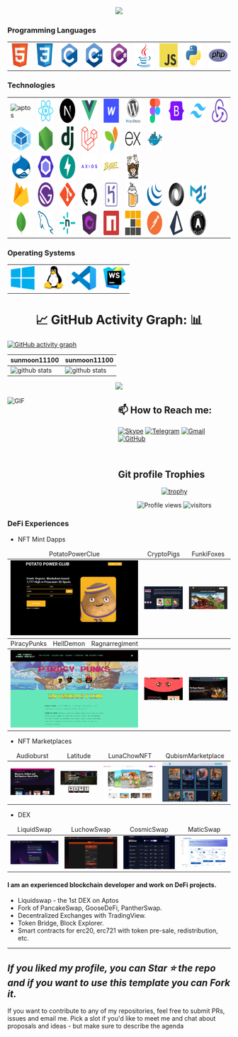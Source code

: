 <p align="center">
  <a href="https://github.com/ninja-1337"><img src="https://readme-typing-svg.herokuapp.com/?lines=Hi+there+👋,+I+am+Adam;+Welcome+to+My+GitHub+Profile!;Full+stack%20Developer;Webflow%20Developer+Designer;Wordpress+Developer;12%2B%20years%20of%20coding%20experience;Always%20learning%20new%20stuffs&font=Pacifico&center=true&width=650&height=120&color=58a6ff&vCenter=true&size=45%22"></a>
</p>

<h3 align="left">Programming Languages</h3>
<table>
  <tr>
    <td><img src="https://github.com/devicons/devicon/blob/master/icons/html5/html5-original.svg" alt="html" width="55" height="55"/></td>
    <td><img src="https://github.com/devicons/devicon/blob/master/icons/css3/css3-original.svg" alt="css" width="55" height="55"/></td>    
    <td><img src="https://github.com/devicons/devicon/blob/master/icons/c/c-original.svg" alt="c" width="55" height="55"/></td>
    <td><img src="https://github.com/devicons/devicon/blob/master/icons/cplusplus/cplusplus-original.svg" alt="c++" width="55" height="55"/></td>
    <td><img src="https://github.com/devicons/devicon/blob/master/icons/csharp/csharp-original.svg" alt="c#" width="55" height="55"/></td>
    <td><img src="https://github.com/devicons/devicon/blob/master/icons/java/java-original.svg" alt="java" width="55" height="55"/></td>
    <td><img src="https://github.com/devicons/devicon/blob/master/icons/javascript/javascript-original.svg" alt="javascript" width="55" height="55"/></td>
    <td><img src="https://github.com/devicons/devicon/blob/master/icons/python/python-original.svg" alt="python" width="55" height="55"/></td>
    <td><img src="https://github.com/devicons/devicon/blob/master/icons/php/php-original.svg" alt="php" width="55" height="55"/></td>
  </tr>  
</table>
  
<h3 align="left">Technologies</h3>
<table>
  <tr>
    <td><img src="https://avatars.githubusercontent.com/u/100313099?s=200&v=4" alt="aptos" width="55" height="55"/></td>
    <td><img src="https://github.com/devicons/devicon/blob/master/icons/react/react-original.svg" alt="react" width="55" height="55"/></td>
    <td><img src="https://github.com/devicons/devicon/blob/master/icons/nextjs/nextjs-original.svg" alt="nextjs" width="55" height="55"/></td>
    <td><img src="https://github.com/devicons/devicon/blob/master/icons/vuejs/vuejs-original.svg" alt="vuejs" width="55" height="55"/></td>
    <td><img src="https://github.com/devicons/devicon/blob/master/icons/webflow/webflow-original.svg" alt="webflow" width="55" height="55"/></td>
    <td><img src="https://github.com/devicons/devicon/blob/master/icons/wordpress/wordpress-original.svg" alt="wordpress" width="55" height="55"/></td>
    <td><img src="https://github.com/devicons/devicon/blob/master/icons/figma/figma-original.svg" alt="figma" width="55" height="55"/></td>
    <td><img src="https://github.com/devicons/devicon/blob/master/icons/bootstrap/bootstrap-original.svg" alt="bootstrap" width="55" height="55"/></td>
    <td><img src="https://github.com/devicons/devicon/blob/master/icons/tailwindcss/tailwindcss-original.svg" alt="tailwind" width="55" height="55"/></td>
    <td><img src="https://github.com/devicons/devicon/blob/master/icons/redux/redux-original.svg" alt="react" width="55" height="55"/></td>
  </tr>
  <tr>
    <td><img src="https://github.com/devicons/devicon/blob/master/icons/webpack/webpack-original.svg" alt="webpack" width="55" height="55"/></td>
    <td><img src="https://github.com/devicons/devicon/blob/master/icons/nodejs/nodejs-original.svg" alt="nodejs" width="55" height="55"/></td>
    <td><img src="https://github.com/devicons/devicon/blob/master/icons/django/django-plain.svg" alt="django" width="55" height="55"/></td>
    <td><img src="https://github.com/devicons/devicon/blob/master/icons/laravel/laravel-original.svg" alt="laravel" width="55" height="55"/></td>
    <td><img src="https://github.com/devicons/devicon/blob/master/icons/yii/yii-original.svg" alt="yii" width="55" height="55"/></td>
    <td><img src="https://github.com/devicons/devicon/blob/master/icons/express/express-original.svg" alt="express" width="55" height="55"/></td>
        <td><img src="https://github.com/devicons/devicon/blob/master/icons/docker/docker-original.svg" alt="docker" width="55" height="55"/></td>
  </tr>
  <tr>
  <td><img src="https://github.com/devicons/devicon/blob/master/icons/drupal/drupal-original.svg" alt="drupal" width="55" height="55" /></td>
  <td><img src="https://github.com/devicons/devicon/blob/master/icons/eslint/eslint-original.svg" alt="eslint" width="55" height="55" /></td>
  <td><img src="https://github.com/devicons/devicon/blob/master/icons/fastapi/fastapi-original.svg" alt="fastapi" width="55" height="55" /></td>
  <td><img src="https://github.com/devicons/devicon/blob/master/icons/axios/axios-plain-wordmark.svg" alt="axios" width="55" height="55" /></td>
  <td><img src="https://github.com/devicons/devicon/blob/master/icons/babel/babel-original.svg" alt="esling" width="55" height="55" /></td>
  <td><img src="https://github.com/devicons/devicon/blob/master/icons/composer/composer-original.svg" alt="composer" width="55" height="55" /></td>
  </tr>
  <tr>
  <td><img src="https://github.com/devicons/devicon/blob/master/icons/firebase/firebase-original.svg" alt="firebase" width="55" height="55"/></td>
  <td><img src="https://github.com/devicons/devicon/blob/master/icons/gatsby/gatsby-original.svg" alt="gatsby" width="55" height="55"/></td>
  <td><img src="https://github.com/devicons/devicon/blob/master/icons/git/git-original.svg" alt="git" width="55" height="55"/></td>
  <td><img src="https://github.com/devicons/devicon/blob/master/icons/github/github-original.svg" alt="github" width="55" height="55"/></td>
  <td><img src="https://github.com/devicons/devicon/blob/master/icons/heroku/heroku-original.svg" alt="heroku" width="55" height="55"/></td>
  <td><img src="https://github.com/devicons/devicon/blob/master/icons/homebrew/homebrew-original.svg" alt="homebrew" width="55" height="55"/></td>
  <td><img src="https://github.com/devicons/devicon/blob/master/icons/jquery/jquery-original.svg" alt="jquery" width="55" height="55"/></td>
  <td><img src="https://github.com/devicons/devicon/blob/master/icons/json/json-original.svg" alt="json" width="55" height="55"/></td>
  <td><img src="https://github.com/devicons/devicon/blob/master/icons/materialui/materialui-original.svg" alt="materialui" width="55" height="55"/></td>
  </tr>
  <tr>
  <td><img src="https://github.com/devicons/devicon/blob/master/icons/mongodb/mongodb-original.svg" alt="mongodb" width="55" height="55"/></td>
  <td><img src="https://github.com/devicons/devicon/blob/master/icons/mysql/mysql-original.svg" alt="mysql" width="55" height="55"/></td>
  <td><img src="https://github.com/devicons/devicon/blob/master/icons/netlify/netlify-original.svg" alt="netlify" width="55" height="55"/></td>
  <td><img src="https://github.com/devicons/devicon/blob/master/icons/ngrx/ngrx-original.svg" alt="ngrx" width="55" height="55"/></td>
  <td><img src="https://github.com/devicons/devicon/blob/master/icons/npm/npm-original.svg" alt="npm" width="55" height="55"/></td>
  <td><img src="https://github.com/devicons/devicon/blob/master/icons/pnpm/pnpm-original.svg" alt="pnpm" width="55" height="55"/></td>
  <td><img src="https://github.com/devicons/devicon/blob/master/icons/postman/postman-original.svg" alt="postman" width="55" height="55"/></td>
  <td><img src="https://github.com/devicons/devicon/blob/master/icons/prisma/prisma-original.svg" alt="prisma" width="55" height="55"/></td>
  <td><img src="https://github.com/devicons/devicon/blob/master/icons/oauth/oauth-original.svg" alt="oauth" width="55" height="55"/></td>
  </tr>
</table>

<h3 align="left">Operating Systems</h3>
<table>
  <tr>
  <td><img src="https://github.com/devicons/devicon/blob/master/icons/windows8/windows8-original.svg" alt="windows" width="55" height="55"/></td>
  <td><img src="https://github.com/devicons/devicon/blob/master/icons/linux/linux-original.svg" alt="inux" width="55" height="55"/></td>
  <td><img src="https://github.com/devicons/devicon/blob/master/icons/vscode/vscode-original.svg" alt="vscode" width="55" height="55"/></td>
  <td><img src="https://github.com/devicons/devicon/blob/master/icons/webstorm/webstorm-original.svg" alt="webstorm" width="55" height="55"/></td>
  </tr>  
</table>

<!--   GitHub stats graph -->
<h1 align="center">📈 GitHub Activity Graph: 📊</h1>

[![GitHub activity graph](https://activity-graph.herokuapp.com/graph?username=sunmoon11100&theme=react-dark)](https://github.com/ashutosh00710/github-readme-activity-graph)

<div align="center">

| sunmoon11100                                                                                                                                                                    | sunmoon11100                                                                                                                                |
| ------------------------------------------------------------------------------------------------------------------------------------------------------------------------------- | ------------------------------------------------------------------------------------------------------------------------------------------- |
| ![github stats](https://github-readme-stats.vercel.app/api?username=sunmoon11100&show_icons=true&theme=github_dark&include_all_commits=true&count_private=true&hide_title=true) | ![github stats](https://github-readme-stats.vercel.app/api/top-langs/?username=sunmoon11100&theme=github_dark&layout=compact&langs_count=8) |

</div>

<p align="center">
  <img src="https://github-readme-streak-stats.herokuapp.com?user=kroim&theme=dark&date_format=j%2Fn%5B%2FY%5D" />
</p>

<a target="_blank"><img align="left" height="250" width="250" alt="GIF" src="https://github.com/JayantGoel001/JayantGoel001/blob/master/GIF/github.gif"></a>

## 📫 How to Reach me:

<p align="left">
  <a href="https://join.skype.com/invite/BovXFoNcdbyy" target="blank"><img src="https://img.shields.io/badge/skype-%23181717.svg?style=plastic&logo=skype&logoColor=white" alt="Skype"/></a>
  <a href="https://t.me/sunmoon11100" target="blank"><img src="https://img.shields.io/badge/telegram-%23181717.svg?style=plastic&logo=telegram&logoColor=white" alt="Telegram"/></a>
  <a href="sunmoon11100:@gmail.com"><img src="https://img.shields.io/badge/gmail-%23181717.svg?style=plastic&logo=gmail&logoColor=white" alt="Gmail"/></a>
  <a href="https://github.com/sunmoon11100"><img src="https://img.shields.io/badge/github-%23181717.svg?style=plastic&logo=github&logoColor=white" alt="GitHub"/></a>
</p>
<br/>

## Git profile Trophies

<p align="center"> 
  <a href="https://github.com/ryo-ma/github-profile-trophy"><img src="https://github-profile-trophy.vercel.app/?username=sunmoon11100&theme=onedark&column=7&no-bg=true" alt="trophy" width="800px"/></a> 
</p>

<p align="center">
  <img src="https://gpvc.arturio.dev/sunmoon11100" alt="Profile views"/>
  <img src="https://visitor-badge.laobi.icu/badge?page_id=sunmoon11100.sunmoon11100" alt="visitors"/>
</p>

### DeFi Experiences

- NFT Mint Dapps
<table>
    <thead align="center">
        <tr>
            <td>PotatoPowerClue</td>
            <td>CryptoPigs</td>           
            <td>FunkiFoxes</td>
        </tr>
    </thead>
    <tr>
        <td>
            <a href="https://mint.potatopower.club/">
                <img src="https://github.com/sunmoon11100/profile/blob/main/projects/PotatoPowerClub.png?raw=true" width="300">
            </a>
        </td>
        <td>
            <a href="https://cryptopigs.one/#/">
                <img src="https://github.com/sunmoon11100/profile/blob/main/projects/CryptoPig.png?raw=true" width="300">
            </a>
        </td> 
        <td>
            <a href="https://funkifoxes.com/">
                <img src="https://github.com/sunmoon11100/profile/blob/main/projects/FunkiFoxes.png?raw=true" width="300">
            </a>
        </td>               
    </tr>
    <thead align="center">
        <tr style="display: flex">
            <td>PiracyPunks</td>
            <td>HellDemon</td>
            <td>Ragnarregiment</td>
        </tr>
    </thead>
    <tr>
        <td>
            <a href="https://www.piracypunks.com/" target="_blank">
                <img src="https://github.com/sunmoon11100/profile/blob/main/projects/PiracyPunks.png?raw=true" width="300">
            </a>
        </td>
        <td>
            <a href="https://helldemon.cryptoliveton.com/" target="_blank">
                <img src="https://github.com/sunmoon11100/profile/blob/main/projects/HellDemon.png?raw=true" width="300">
            </a>
        </td>
        <td>
            <a href="https://theragnarregiment.com/" target="_blank">
                <img src="https://github.com/sunmoon11100/profile/blob/main/projects/Ragnarregiment.png?raw=true" width="300">
            </a>
        </td>                       
    </tr>   
</table>

- NFT Marketplaces
<table>
    <thead align="center">
        <tr>
            <td>Audioburst</td>
            <td>Latitude</td>
            <td>LunaChowNFT</td>
            <td>QubismMarketplace</td>
        </tr>
    </thead>
    <tr>
        <td>
            <a href="https://nft.audioburst.io/">
                <img src="https://github.com/sunmoon11100/profile/blob/main/projects/Audioburst.png?raw=true" width="200">
            </a>
        </td>        
        <td>
            <a href="https://latitud.art/">
                <img src="https://github.com/sunmoon11100/profile/blob/main/projects/latitud.png?raw=true" width="200">
            </a>
        </td> 
        <td>
            <a href="https://lunachownft.com/">
                <img src="https://github.com/sunmoon11100/profile/blob/main/projects/LunachowNFT.png?raw=true" width="200">
            </a>
        </td> 
        <td>
            <a href="https://qubismmarketplace.org/">
                <img src="https://github.com/sunmoon11100/profile/blob/main/projects/qubismmarketplace.png?raw=true" width="200">
            </a>
        </td>     
    </tr>
</table>

- DEX
<table>
    <thead align="center">
        <tr>
            <td>LiquidSwap</td>
            <td>LuchowSwap</td>
            <td>CosmicSwap</td>
            <td>MaticSwap</td>  
        </tr>
    </thead>
    <tr>
        <td>
            <a href="https://liquidswap.com/#/">
                <img src="https://github.com/sunmoon11100/profile/blob/main/projects/LiquidSwap.png?raw=true" width="300">
            </a>
        </td>   
        <td>
            <a href="https://app.luchowswap.com/">
                <img src="https://github.com/sunmoon11100/profile/blob/main/projects/LuchowSwap.png?raw=true" width="300">
            </a>
        </td>  
        <td>
            <a href="https://app.cosmicswap.finance/">
                <img src="https://github.com/sunmoon11100/profile/blob/main/projects/cosmicswap.png?raw=true" width="300">
            </a>
        </td>          
        <td>
            <a href="https://maticfront.web.app/farms">
                <img src="https://github.com/sunmoon11100/profile/blob/main/projects/maticswap.png?raw=true" width="300">
            </a>
        </td> 
    </tr>  
</table>

#### I am an experienced blockchain developer and work on DeFi projects.

- Liquidswap - the 1st DEX on Aptos
- Fork of PancakeSwap, GooseDeFi, PantherSwap.
- Decentralized Exchanges with TradingView.
- Token Bridge, Block Explorer.
- Smart contracts for erc20, erc721 with token pre-sale, redistribution, etc.

---

## _If you liked my profile, you can Star ⭐ the repo and if you want to use this template you can Fork it._

If you want to contribute to any of my repositories, feel free to submit PRs, issues and email me. Pick a slot if you'd like to meet me and chat about proposals and ideas - but make sure to describe the agenda

